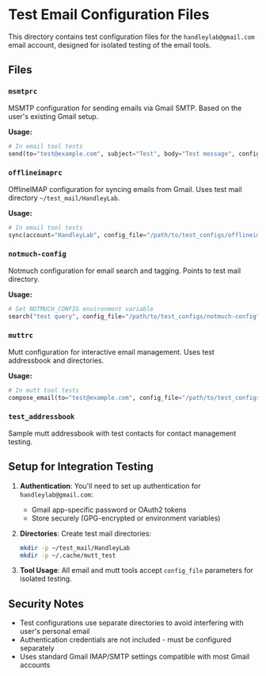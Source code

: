 # Test Email Configuration Files

This directory contains test configuration files for the `handleylab@gmail.com` email account, designed for isolated testing of the email tools.

## Files

### `msmtprc`
MSMTP configuration for sending emails via Gmail SMTP. Based on the user's existing Gmail setup.

**Usage:**
```python
# In email tool tests
send(to="test@example.com", subject="Test", body="Test message", config_file="/path/to/test_configs/msmtprc")
```

### `offlineimaprc` 
OfflineIMAP configuration for syncing emails from Gmail. Uses test mail directory `~/test_mail/HandleyLab`.

**Usage:**
```python
# In email tool tests  
sync(account="HandleyLab", config_file="/path/to/test_configs/offlineimaprc")
```

### `notmuch-config`
Notmuch configuration for email search and tagging. Points to test mail directory.

**Usage:**
```python
# Set NOTMUCH_CONFIG environment variable
search("test query", config_file="/path/to/test_configs/notmuch-config")
```

### `muttrc`
Mutt configuration for interactive email management. Uses test addressbook and directories.

**Usage:**
```python
# In mutt tool tests
compose_email(to="test@example.com", config_file="/path/to/test_configs/muttrc")
```

### `test_addressbook`
Sample mutt addressbook with test contacts for contact management testing.

## Setup for Integration Testing

1. **Authentication**: You'll need to set up authentication for `handleylab@gmail.com`:
   - Gmail app-specific password or OAuth2 tokens
   - Store securely (GPG-encrypted or environment variables)

2. **Directories**: Create test mail directories:
   ```bash
   mkdir -p ~/test_mail/HandleyLab
   mkdir -p ~/.cache/mutt_test
   ```

3. **Tool Usage**: All email and mutt tools accept `config_file` parameters for isolated testing.

## Security Notes

- Test configurations use separate directories to avoid interfering with user's personal email
- Authentication credentials are not included - must be configured separately
- Uses standard Gmail IMAP/SMTP settings compatible with most Gmail accounts
